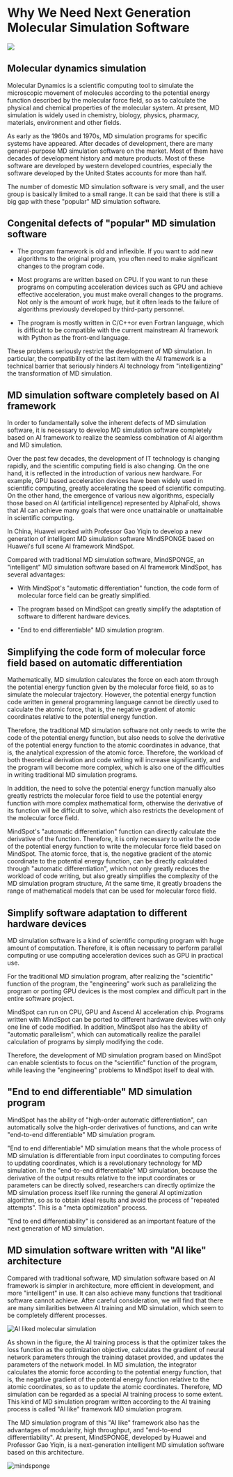 # Why We Need Next Generation Molecular Simulation Software

<a href="https://gitee.com/mindspore/docs/blob/master/docs/mindscience/docs/source_en/mindsponge/why.md" target="_blank"><img src="https://mindspore-website.obs.cn-north-4.myhuaweicloud.com/website-images/master/resource/_static/logo_source_en.png"></a>

## Molecular dynamics simulation

Molecular Dynamics is a scientific computing tool to simulate the microscopic movement of molecules according to the potential energy function described by the molecular force field, so as to calculate the physical and chemical properties of the molecular system. At present, MD simulation is widely used in chemistry, biology, physics, pharmacy, materials, environment and other fields.

As early as the 1960s and 1970s, MD simulation programs for specific systems have appeared. After decades of development, there are many general-purpose MD simulation software on the market. Most of them have decades of development history and mature products. Most of these software are developed by western developed countries, especially the software developed by the United States accounts for more than half.

The number of domestic MD simulation software is very small, and the user group is basically limited to a small range. It can be said that there is still a big gap with these "popular" MD simulation software.

## Congenital defects of "popular" MD simulation software

- The program framework is old and inflexible. If you want to add new algorithms to the original program, you often need to make significant changes to the program code.

- Most programs are written based on CPU. If you want to run these programs on computing acceleration devices such as GPU and achieve effective acceleration, you must make overall changes to the programs. Not only is the amount of work huge, but it often leads to the failure of algorithms previously developed by third-party personnel.

- The program is mostly written in C/C++or even Fortran language, which is difficult to be compatible with the current mainstream AI framework with Python as the front-end language.

These problems seriously restrict the development of MD simulation. In particular, the compatibility of the last item with the AI framework is a technical barrier that seriously hinders AI technology from "intelligentizing" the transformation of MD simulation.

## MD simulation software completely based on AI framework

In order to fundamentally solve the inherent defects of MD simulation software, it is necessary to develop MD simulation software completely based on AI framework to realize the seamless combination of AI algorithm and MD simulation.

Over the past few decades, the development of IT technology is changing rapidly, and the scientific computing field is also changing. On the one hand, it is reflected in the introduction of various new hardware. For example, GPU based acceleration devices have been widely used in scientific computing, greatly accelerating the speed of scientific computing. On the other hand, the emergence of various new algorithms, especially those based on AI (artificial intelligence) represented by AlphaFold, shows that AI can achieve many goals that were once unattainable or unattainable in scientific computing.

In China, Huawei worked with Professor Gao Yiqin to develop a new generation of intelligent MD simulation software MindSPONGE based on Huawei's full scene AI framework MindSpot.

Compared with traditional MD simulation software, MindSPONGE, an "intelligent" MD simulation software based on AI framework MindSpot, has several advantages:

- With MindSpot's "automatic differentiation" function, the code form of molecular force field can be greatly simplified.

- The program based on MindSpot can greatly simplify the adaptation of software to different hardware devices.

- "End to end differentiable" MD simulation program.

## Simplifying the code form of molecular force field based on automatic differentiation

Mathematically, MD simulation calculates the force on each atom through the potential energy function given by the molecular force field, so as to simulate the molecular trajectory. However, the potential energy function code written in general programming language cannot be directly used to calculate the atomic force, that is, the negative gradient of atomic coordinates relative to the potential energy function.

Therefore, the traditional MD simulation software not only needs to write the code of the potential energy function, but also needs to solve the derivative of the potential energy function to the atomic coordinates in advance, that is, the analytical expression of the atomic force. Therefore, the workload of both theoretical derivation and code writing will increase significantly, and the program will become more complex, which is also one of the difficulties in writing traditional MD simulation programs.

In addition, the need to solve the potential energy function manually also greatly restricts the molecular force field to use the potential energy function with more complex mathematical form, otherwise the derivative of its function will be difficult to solve, which also restricts the development of the molecular force field.

MindSpot's "automatic differentiation" function can directly calculate the derivative of the function. Therefore, it is only necessary to write the code of the potential energy function to write the molecular force field based on MindSpot. The atomic force, that is, the negative gradient of the atomic coordinate to the potential energy function, can be directly calculated through "automatic differentiation", which not only greatly reduces the workload of code writing, but also greatly simplifies the complexity of the MD simulation program structure, At the same time, it greatly broadens the range of mathematical models that can be used for molecular force field.

## Simplify software adaptation to different hardware devices

MD simulation software is a kind of scientific computing program with huge amount of computation. Therefore, it is often necessary to perform parallel computing or use computing acceleration devices such as GPU in practical use.

For the traditional MD simulation program, after realizing the "scientific" function of the program, the "engineering" work such as parallelizing the program or porting GPU devices is the most complex and difficult part in the entire software project.

MindSpot can run on CPU, GPU and Ascend AI acceleration chip. Programs written with MindSpot can be ported to different hardware devices with only one line of code modified. In addition, MindSpot also has the ability of "automatic parallelism", which can automatically realize the parallel calculation of programs by simply modifying the code.

Therefore, the development of MD simulation program based on MindSpot can enable scientists to focus on the "scientific" function of the program, while leaving the "engineering" problems to MindSpot itself to deal with.

## "End to end differentiable" MD simulation program

MindSpot has the ability of "high-order automatic differentiation", can automatically solve the high-order derivatives of functions, and can write "end-to-end differentiable" MD simulation program.

"End to end differentiable" MD simulation means that the whole process of MD simulation is differentiable from input coordinates to computing forces to updating coordinates, which is a revolutionary technology for MD simulation. In the "end-to-end differentiable" MD simulation, because the derivative of the output results relative to the input coordinates or parameters can be directly solved, researchers can directly optimize the MD simulation process itself like running the general AI optimization algorithm, so as to obtain ideal results and avoid the process of "repeated attempts". This is a "meta optimization" process.

"End to end differentiability" is considered as an important feature of the next generation of MD simulation.

## MD simulation software written with "AI like" architecture

Compared with traditional software, MD simulation software based on AI framework is simpler in architecture, more efficient in development, and more "intelligent" in use. It can also achieve many functions that traditional software cannot achieve. After careful consideration, we will find that there are many similarities between AI training and MD simulation, which seem to be completely different processes.

![AI liked molecular simulation](./images/simulation.png)

As shown in the figure, the AI training process is that the optimizer takes the loss function as the optimization objective, calculates the gradient of neural network parameters through the training dataset provided, and updates the parameters of the network model. In MD simulation, the integrator calculates the atomic force according to the potential energy function, that is, the negative gradient of the potential energy function relative to the atomic coordinates, so as to update the atomic coordinates. Therefore, MD simulation can be regarded as a special AI training process to some extent. This kind of MD simulation program written according to the AI training process is called "AI like" framework MD simulation program.

The MD simulation program of this "AI like" framework also has the advantages of modularity, high throughput, and "end-to-end differentiability". At present, MindSPONGE, developed by Huawei and Professor Gao Yiqin, is a next-generation intelligent MD simulation software based on this architecture.

![mindsponge](./images/mindsponge_software.png)
